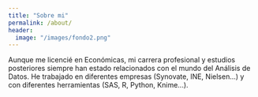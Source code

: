 ```yaml
---
title: "Sobre mi"
permalink: /about/
header:
  image: "/images/fondo2.png"
---
```


Aunque me licencié en Económicas, mi carrera profesional y estudios posteriores siempre han estado relacionados con el mundo del Análisis de Datos. He trabajado en diferentes empresas (Synovate, INE, Nielsen...) y con diferentes herramientas (SAS, R, Python, Knime...).

